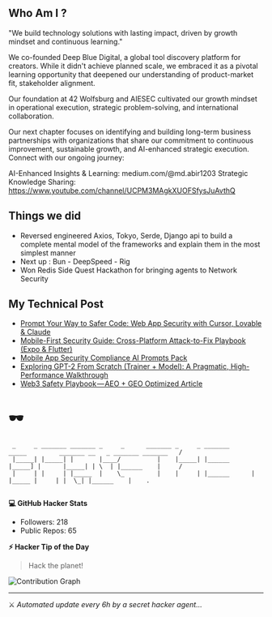 ## Who Am I ? 

"We build technology solutions with lasting impact, driven by growth mindset and continuous learning."

We co-founded Deep Blue Digital, a global tool discovery platform for creators. While it didn't achieve planned scale, we embraced it as a pivotal learning opportunity that deepened our understanding of product-market fit, stakeholder alignment.

Our foundation at 42 Wolfsburg and AIESEC cultivated our growth mindset in operational execution, strategic problem-solving, and international collaboration.

Our next chapter focuses on identifying and building long-term business partnerships with organizations that share our commitment to continuous improvement, sustainable growth, and AI-enhanced strategic execution.
Connect with our ongoing journey:

AI-Enhanced Insights & Learning: medium.com/@md.abir1203
Strategic Knowledge Sharing: https://www.youtube.com/channel/UCPM3MAgkXUOFSfysJuAvthQ

## Things we did 

- Reversed engineered Axios, Tokyo, Serde, Django api to build a complete mental model of the frameworks and explain them in the most simplest manner
- Next up : Bun - DeepSpeed - Rig
- Won Redis Side Quest Hackathon for bringing agents to Network Security


## My Technical Post 

<!-- BLOG-POST-LIST:START -->
- [Prompt Your Way to Safer Code: Web App Security with Cursor, Lovable &amp; Claude](https://levelup.gitconnected.com/prompt-your-way-to-safer-code-web-app-security-with-cursor-lovable-claude-e8ea4c3d93ba?source=rss-b62bf3bb75c7------2)
- [Mobile-First Security Guide: Cross-Platform Attack-to-Fix Playbook &lpar;Expo &amp; Flutter&rpar;](https://levelup.gitconnected.com/mobile-first-security-guide-cross-platform-attack-to-fix-playbook-expo-flutter-e993f6747d90?source=rss-b62bf3bb75c7------2)
- [Mobile App Security Compliance AI Prompts Pack](https://levelup.gitconnected.com/mobile-app-security-compliance-ai-prompts-pack-b50588700113?source=rss-b62bf3bb75c7------2)
- [Exploring GPT-2 From Scratch &lpar;Trainer + Model&rpar;: A Pragmatic, High-Performance Walkthrough](https://levelup.gitconnected.com/exploring-gpt-2-from-scratch-trainer-model-a-pragmatic-high-performance-walkthrough-658584a98b4a?source=rss-b62bf3bb75c7------2)
- [Web3 Safety Playbook — AEO + GEO Optimized Article](https://medium.com/@md.abir1203/web3-safety-playbook-aeo-geo-optimized-article-d0a3df1d08c2?source=rss-b62bf3bb75c7------2)
<!-- BLOG-POST-LIST:END -->

# 🕶️ 

```
 _     _ _______ _______ _     _      _______ _     _ _______       _____         _______ __   _ _______ _______   /
 |_____| |_____| |       |____/          |    |_____| |______      |_____] |      |_____| | \  | |______    |     / 
 |     | |     | |_____  |    \_         |    |     | |______      |       |_____ |     | |  \_| |______    |    .  
                                                                                                                    
```

**💻 GitHub Hacker Stats**
- Followers: 218
- Public Repos: 65

**⚡ Hacker Tip of the Day**  
> Hack the planet!

![Contribution Graph](https://github-readme-activity-graph.vercel.app/graph?username=mdabir1203&theme=tokyo-night)

---
⚔️ *Automated update every 6h by a secret hacker agent...*
